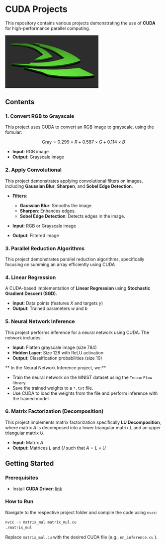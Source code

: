 # CUDA Projects

This repository contains various projects demonstrating the use of **CUDA** for high-performance parallel computing. 

<img src="./assert/nvidia_logo.jpg" width="300">


## Contents


### 1. Convert RGB to Grayscale
This project uses CUDA to convert an RGB image to grayscale, using the fomular:

```math
\text{Gray} = 0.299 \times R + 0.587 \times G + 0.114 \times B
```

- **Input**: RGB image
- **Output**: Grayscale image

### 2. Apply Convolutional 
This project demonstrates applying convolutional filters on images, including **Gaussian Blur**, **Sharpen**, and **Sobel Edge Detection**.

- **Filters**:
  - **Gaussian Blur**: Smooths the image.
  - **Sharpen**: Enhances edges.
  - **Sobel Edge Detection**: Detects edges in the image.

- **Input**: RGB or Grayscale image
- **Output**: Filtered image

### 3. Parallel Reduction Algorithms
This project demonstrates parallel reduction algorithms, specifically focusing on summing an array efficiently using CUDA

### 4. Linear Regression
A CUDA-based implementation of **Linear Regression** using **Stochastic Gradient Descent (SGD)**. 

- **Input**: Data points (features $X$ and targets $y$)
- **Output**: Trained parameters $w$ and $b$ 

### 5. Neural Network Inference
This project performs inference for a neural network using CUDA. The network includes:
- **Input**: Flatten grayscale image (size 784)
- **Hidden Layer**: Size 128 with ReLU activation
- **Output**: Classification probabilities (size 10)


** In the Neural Network Inference project, we:**
- Train the neural network on the MNIST dataset using the `TensorFlow` library.
- Save the trained weights to a `*.txt` file.
- Use CUDA to load the weights from the file and perform inference with the trained model.


### 6. Matrix Factorization (Decomposition)
This project implements matrix factorization specifically **LU Decomposition**, where matrix $A$ is decomposed into a lower triangular matrix $L$ and an upper triangular matrix $U$.

- **Input**: Matrix $A$
- **Output**: Matrices $L$ and $U$ such that $A = L \times U$

## Getting Started

### Prerequisites
- Install **CUDA Driver**: [link](https://gist.github.com/denguir/b21aa66ae7fb1089655dd9de8351a202)

### How to Run

Navigate to the respective project folder and compile the code using `nvcc`:
   ```bash
   nvcc -o matrix_mul matrix_mul.cu
   ./matrix_mul
   ```

   Replace `matrix_mul.cu` with the desired CUDA file (e.g., `nn_inference.cu` ).
